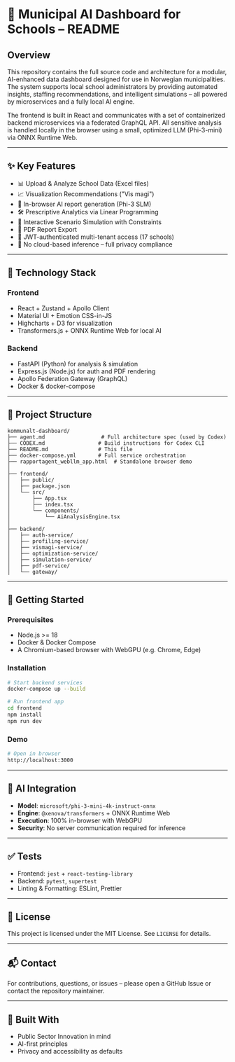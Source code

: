 # 📘 Municipal AI Dashboard for Schools – README

## Overview
This repository contains the full source code and architecture for a modular, AI-enhanced data dashboard designed for use in Norwegian municipalities. The system supports local school administrators by providing automated insights, staffing recommendations, and intelligent simulations – all powered by microservices and a fully local AI engine.

The frontend is built in React and communicates with a set of containerized backend microservices via a federated GraphQL API. All sensitive analysis is handled locally in the browser using a small, optimized LLM (Phi-3-mini) via ONNX Runtime Web.

---

## ✨ Key Features

- 📊 Upload & Analyze School Data (Excel files)
- 📈 Visualization Recommendations ("Vis magi")
- 🧠 In-browser AI report generation (Phi-3 SLM)
- 🛠️ Prescriptive Analytics via Linear Programming
- 🔄 Interactive Scenario Simulation with Constraints
- 🧾 PDF Report Export
- 🔐 JWT-authenticated multi-tenant access (17 schools)
- 🚫 No cloud-based inference – full privacy compliance

---

## 🧱 Technology Stack

### Frontend
- React + Zustand + Apollo Client
- Material UI + Emotion CSS-in-JS
- Highcharts + D3 for visualization
- Transformers.js + ONNX Runtime Web for local AI

### Backend
- FastAPI (Python) for analysis & simulation
- Express.js (Node.js) for auth and PDF rendering
- Apollo Federation Gateway (GraphQL)
- Docker & docker-compose

---

## 📂 Project Structure

```
kommunalt-dashboard/
├── agent.md                  # Full architecture spec (used by Codex)
├── CODEX.md                 # Build instructions for Codex CLI
├── README.md                # This file
├── docker-compose.yml       # Full service orchestration
├── rapportagent_webllm_app.html  # Standalone browser demo
│
├── frontend/
│   ├── public/
│   ├── package.json
│   └── src/
│       ├── App.tsx
│       ├── index.tsx
│       └── components/
│           └── AiAnalysisEngine.tsx
│
├── backend/
│   ├── auth-service/
│   ├── profiling-service/
│   ├── vismagi-service/
│   ├── optimization-service/
│   ├── simulation-service/
│   ├── pdf-service/
│   └── gateway/
```

---

## 🚀 Getting Started

### Prerequisites
- Node.js >= 18
- Docker & Docker Compose
- A Chromium-based browser with WebGPU (e.g. Chrome, Edge)

### Installation
```bash
# Start backend services
docker-compose up --build

# Run frontend app
cd frontend
npm install
npm run dev
```

### Demo
```bash
# Open in browser
http://localhost:3000
```

---

## 🤖 AI Integration
- **Model**: `microsoft/phi-3-mini-4k-instruct-onnx`
- **Engine**: `@xenova/transformers` + ONNX Runtime Web
- **Execution**: 100% in-browser with WebGPU
- **Security**: No server communication required for inference

---

## ✅ Tests
- Frontend: `jest` + `react-testing-library`
- Backend: `pytest`, `supertest`
- Linting & Formatting: ESLint, Prettier

---

## 📄 License
This project is licensed under the MIT License. See `LICENSE` for details.

---

## 📬 Contact
For contributions, questions, or issues – please open a GitHub Issue or contact the repository maintainer.

---

## 🧠 Built With
- Public Sector Innovation in mind
- AI-first principles
- Privacy and accessibility as defaults
